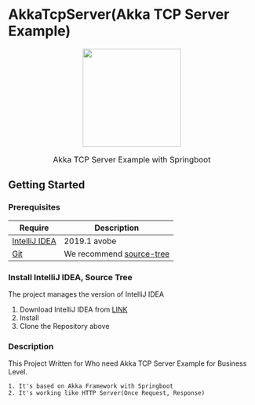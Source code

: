 # **AkkaTcpServer(Akka TCP Server Example)**  
<div align="center">
<img width="200" src="./src/img/akka.png"/>
</div>
<div align="center">
  <p style="font-size: 1rem"> Akka TCP Server Example with Springboot </p>
</div>

## Getting Started
### Prerequisites
| Require                              | Description                                                               |
| ------------------------------------ | ------------------------------------------------------------------------- |
| [IntelliJ IDEA](https://www.jetbrains.com/idea/)          | 2019.1 avobe |
| [Git](https://git-scm.com/)                | We recommend [source-tree](https://www.sourcetreeapp.com/)          |


### Install IntelliJ IDEA, Source Tree

The project manages the version of IntelliJ IDEA

1. Download IntelliJ IDEA from [LINK](https://www.jetbrains.com/idea/) 
2. Install
3. Clone the Repository above


### Description
This Project Written for Who need Akka TCP Server Example for Business Level.
```
1. It's based on Akka Framework with Springboot
2. It's working like HTTP Server(Once Request, Response)
```
